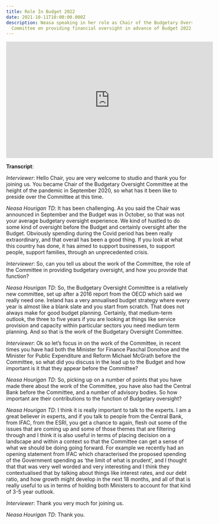```yaml
---
title: Role In Budget 2022
date: 2021-10-11T10:00:00.000Z
description: Neasa speaking in her role as Chair of the Budgetary Oversight
  Committee on providing financial oversight in advance of Budget 2022.
---
```

<iframe width="560" height="315" src="https://www.youtube.com/embed/chyikxgrajg" title="YouTube video player" frameborder="0" allow="accelerometer; autoplay; clipboard-write; encrypted-media; gyroscope; picture-in-picture" allowfullscreen></iframe>



**Transcript**:

*Interviewer*: Hello Chair, you are very welcome to studio and thank you for joining us. You became Chair of the Budgetary Oversight Committee at the height of the pandemic in September 2020, so what has it been like to preside over the Committee at this time.

*Neasa Hourigan TD*: It has been challenging. As you said the Chair was announced in September and the Budget was in October, so that was not your average budgetary oversight experience. We kind of hustled to do some kind of oversight before the Budget and certainly oversight after the Budget. Obviously spending during the Covid period has been really extraordinary, and that overall has been a good thing. If you look at what this country has done, it has aimed to support businesses, to support people, support families, through an unprecedented crisis.

*Interviewer*: So, can you tell us about the work of the Committee, the role of the Committee in providing budgetary oversight, and how you provide that function?

*Neasa Hourigan TD*: So, the Budgetary Oversight Committee is a relatively new committee, set up after a 2016 report from the OECD which said we really need one. Ireland has a very annualised budget strategy where every year is almost like a blank slate and you start from scratch. That does not always make for good budget planning. Certainly, that medium-term outlook, the three to five years if you are looking at things like service provision and capacity within particular sectors you need medium term planning. And so that is the work of the Budgetary Oversight Committee.

*Interviewer*: Ok so let’s focus in on the work of the Committee, in recent times you have had both the Minister for Finance Paschal Donohoe and the Minister for Public Expenditure and Reform Michael McGrath before the Committee, so what did you discuss in the lead up to the Budget and how important is it that they appear before the Committee?

*Neasa Hourigan TD*: So, picking up on a number of points that you have made there about the work of the Committee, you have also had the Central Bank before the Committee, and a number of advisory bodies. So how important are their contributions to the function of Budgetary oversight?

*Neasa Hourigan TD*: I think it is really important to talk to the experts. I am a great believer in experts, and if you talk to people from the Central Bank, from IFAC, from the ESRI, you get a chance to again, flesh out some of the issues that are coming up and some of those themes that are filtering through and I think it is also useful in terms of placing decision on a landscape and within a context so that the Committee can get a sense of what we should be doing going forward. For example we recently had an opening statement from IFAC which characterised the proposed spending of the Government spending as ‘the limit of what is prudent’, and I thought that that was very well worded and very interesting and I think they contextualised that by talking about things like interest rates, and our debt ratio, and how growth might develop in the next 18 months, and all of that is really useful to us in terms of holding both Ministers to account for that kind of 3-5 year outlook.

*Interviewer*: Thank you very much for joining us.

*Neasa Hourigan TD*: Thank you.